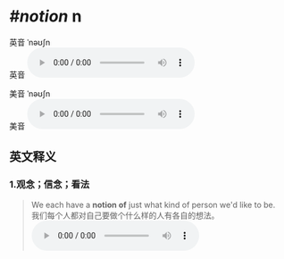 # ***\#notion*** n
英音 ˈnəʊʃn  
英音
<audio src="./media/notion1_AAC.aac" controls="controls"></audio>

美音 ˈnəʊʃn  
美音
<audio src="./media/notion2_AAC.aac" controls="controls"></audio>



  

英文释义
---
### 1.**观念；信念；看法**  

 > We each have a **notion of** just what kind of person we'd like to be.  
 > 我们每个人都对自己要做个什么样的人有各自的想法。    
<audio src="./media/We each have a notion of just what kind of person we'd like to be2_AAC.aac" controls="controls"></audio>


